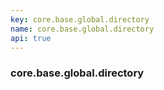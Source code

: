 ```yaml
---
key: core.base.global.directory
name: core.base.global.directory
api: true
---
```


### core.base.global.directory
